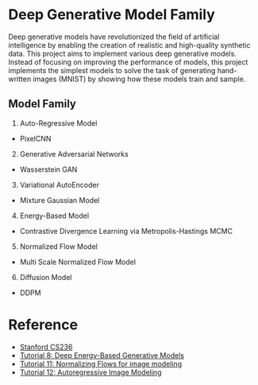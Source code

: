 # Deep Generative Model Family

Deep generative models have revolutionized the field of artificial intelligence by enabling the creation of realistic and high-quality synthetic data. This project aims to implement various deep generative models. Instead of focusing on improving the performance of models, this project implements the simplest models to solve the task of generating hand-written images (MNIST) by showing how these models train and sample.

## Model Family

1. Auto-Regressive Model

- PixelCNN

2. Generative Adversarial Networks

- Wasserstein GAN

3. Variational AutoEncoder

- Mixture Gaussian Model

4. Energy-Based Model

- Contrastive Divergence Learning via Metropolis-Hastings MCMC

5. Normalized Flow Model

- Multi Scale Normalized Flow Model

6. Diffusion Model

- DDPM

# Reference

- [Stanford CS236](https://deepgenerativemodels.github.io/syllabus.html)
- [Tutorial 8: Deep Energy-Based Generative Models](https://uvadlc-notebooks.readthedocs.io/en/latest/tutorial_notebooks/tutorial8/Deep_Energy_Models.html)
- [Tutorial 11: Normalizing Flows for image modeling](https://uvadlc-notebooks.readthedocs.io/en/latest/tutorial_notebooks/tutorial11/NF_image_modeling.html)
- [Tutorial 12: Autoregressive Image Modeling](https://uvadlc-notebooks.readthedocs.io/en/latest/tutorial_notebooks/tutorial12/Autoregressive_Image_Modeling.html)
